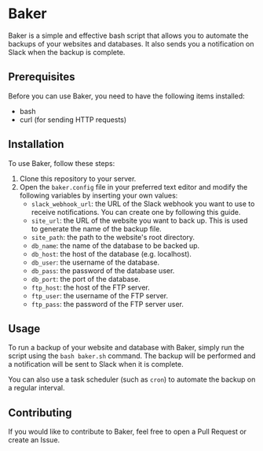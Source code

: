 # Baker

Baker is a simple and effective bash script that allows you to automate the backups of your websites and databases. It also sends you a notification on Slack when the backup is complete.

## Prerequisites

Before you can use Baker, you need to have the following items installed:

- bash
- curl (for sending HTTP requests)

## Installation

To use Baker, follow these steps:

1. Clone this repository to your server.
2. Open the `baker.config` file in your preferred text editor and modify the following variables by inserting your own values:
   - `slack_webhook_url`: the URL of the Slack webhook you want to use to receive notifications. You can create one by following this guide.
   - `site_url`: the URL of the website you want to back up. This is used to generate the name of the backup file.
   - `site_path`: the path to the website's root directory.
   - `db_name`: the name of the database to be backed up.
   - `db_host`: the host of the database (e.g. localhost).
   - `db_user`: the username of the database.
   - `db_pass`: the password of the database user.
   - `db_port`: the port of the database.
   - `ftp_host`: the host of the FTP server.
   - `ftp_user`: the username of the FTP server.
   - `ftp_pass`: the password of the FTP server user.

## Usage

To run a backup of your website and database with Baker, simply run the script using the `bash baker.sh` command. 
The backup will be performed and a notification will be sent to Slack when it is complete.

You can also use a task scheduler (such as `cron`) to automate the backup on a regular interval.

## Contributing

If you would like to contribute to Baker, feel free to open a Pull Request or create an Issue.